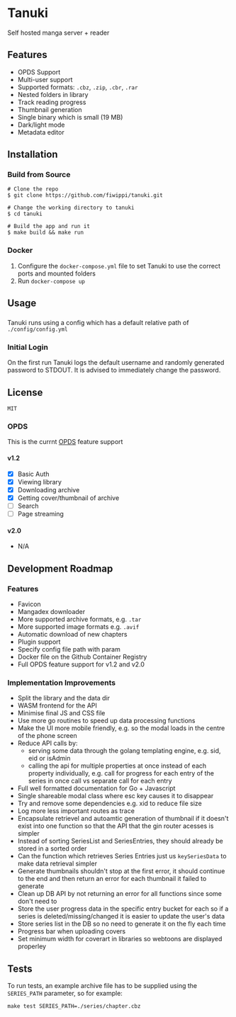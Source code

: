 # Tanuki
Self hosted manga server + reader

## Features
- OPDS Support
- Multi-user support
- Supported formats: `.cbz`, `.zip`, `.cbr`, `.rar`
- Nested folders in library
- Track reading progress
- Thumbnail generation
- Single binary which is small (19 MB)
- Dark/light mode
- Metadata editor

## Installation
### Build from Source
```console
# Clone the repo
$ git clone https://github.com/fiwippi/tanuki.git

# Change the working directory to tanuki
$ cd tanuki

# Build the app and run it
$ make build && make run
```

### Docker
1. Configure the `docker-compose.yml` file to set Tanuki to use the correct ports and mounted folders
2. Run `docker-compose up`

## Usage
###
Tanuki runs using a config which has a default relative path of `./config/config.yml`
### Initial Login
On the first run Tanuki logs the default username and randomly generated password to STDOUT. It is advised to immediately change the password.

## License
`MIT`

### OPDS
This is the currnt [OPDS](https://specs.opds.io/) feature support
#### v1.2
- [x] Basic Auth
- [x] Viewing library
- [x] Downloading archive
- [x] Getting cover/thumbnail of archive
- [ ] Search
- [ ] Page streaming
#### v2.0
- N/A

## Development Roadmap
### Features
- Favicon
- Mangadex downloader
- More supported archive formats, e.g. `.tar`
- More supported image formats e.g. `.avif`
- Automatic download of new chapters
- Plugin support
- Specify config file path with param
- Docker file on the Github Container Registry
- Full OPDS feature support for v1.2 and v2.0

### Implementation Improvements
- Split the library and the data dir
- WASM frontend for the API
- Minimise final JS and CSS file
- Use more go routines to speed up data processing functions
- Make the UI more mobile friendly, e.g. so the modal loads in the centre of the phone screen
- Reduce API calls by:
    - serving some data through the golang templating engine, e.g. sid, eid or isAdmin
    - calling the api for multiple properties at once instead of each property individually, e.g. call for progress for each entry of the series in once call vs separate call for each entry
- Full well formatted documentation for Go + Javascript
- Single shareable modal class where esc key causes it to disappear
- Try and remove some dependencies e.g. xid to reduce file size
- Log more less important routes as trace
- Encapsulate retrievel and autoamtic generation of thumbnail if it doesn't exist into one function so that the API that the gin router acesses is simpler
- Instead of sorting SeriesList and SeriesEntries, they should already be stored in a sorted order
- Can the function which retrieves Series Entries just us `keySeriesData` to make data retrieval simpler
- Generate thumbnails shouldn't stop at the first error, it should continue to the end and then return an error for each thumbnail it failed to generate
- Clean up DB API by not returning an error for all functions since some don't need to
- Store the user progress data in the specific entry bucket for each so if a series is deleted/missing/changed it is easier to update the user's data
- Store series list in the DB so no need to generate it on the fly each time
- Progress bar when uploading covers
- Set minimum width for coverart in libraries so webtoons are displayed properley

## Tests
To run tests, an example archive file has to be supplied using the `SERIES_PATH` parameter, so for example:
```console
make test SERIES_PATH=./series/chapter.cbz
```